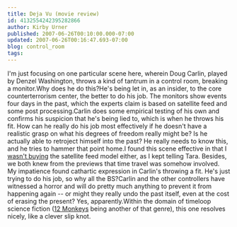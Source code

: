 ```yaml
---
title: Deja Vu (movie review)
id: 4132554242395282866
author: Kirby Urner
published: 2007-06-26T00:10:00.000-07:00
updated: 2007-06-26T00:16:47.693-07:00
blog: control_room
tags: 
---
```


I'm just focusing on one particular scene here, wherein Doug Carlin, played by Denzel Washington, throws a kind of tantrum in a control room, breaking a monitor.Why does he do this?He's being let in, as an insider, to the core counterterrorism center, the better to do his job. The monitors show events four days in the past, which the experts claim is based on satellite feed and some post processing.Carlin does some empirical testing of his own and confirms his suspicion that he's being lied to, which is when he throws his fit. How can he really do his job most effectively if he doesn't have a realistic grasp on what his degrees of freedom really might be? Is he actually able to retroject himself into the past? He really needs to know this, and he tries to hammer that point home.I found this scene effective in that I [wasn't buying](http://www.imdb.com/title/tt0120660/) the satellite feed model either, as I kept telling Tara. Besides, we both knew from the previews that time travel was somehow involved. My impatience found cathartic expression in Carlin's throwing a fit. He's just trying to do his job, so why all the BS?Carlin and the other controllers have witnessed a horror and will do pretty much anything to prevent it from happening again -- or might they really undo the past itself, even at the cost of erasing the present? Yes, apparently.Within the domain of timeloop science fiction ([12 Monkeys](http://worldgame.blogspot.com/2007/01/solving-puzzles-in-algebra-city.html) being another of that genre), this one resolves nicely, like a clever slip knot.